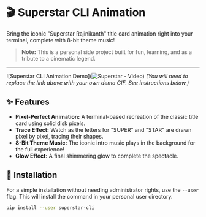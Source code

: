 # 🎬 Superstar CLI Animation

Bring the iconic "Superstar Rajinikanth" title card animation right into your terminal, complete with 8-bit theme music!

> **Note:** This is a personal side project built for fun, learning, and as a tribute to a cinematic legend.

---

![Superstar CLI Animation Demo](![Superstar - Video](https://github.com/user-attachments/assets/c80ac82a-e9f2-49dc-8a29-36b333d83198))
*(You will need to replace the link above with your own demo GIF. See instructions below.)*

## ✨ Features

* **Pixel-Perfect Animation:** A terminal-based recreation of the classic title card using solid disk pixels.
* **Trace Effect:** Watch as the letters for "SUPER" and "STAR" are drawn pixel by pixel, tracing their shapes.
* **8-Bit Theme Music:** The iconic intro music plays in the background for the full experience!
* **Glow Effect:** A final shimmering glow to complete the spectacle.

## 🚀 Installation

For a simple installation without needing administrator rights, use the `--user` flag. This will install the command in your personal user directory.

```bash
pip install --user superstar-cli

